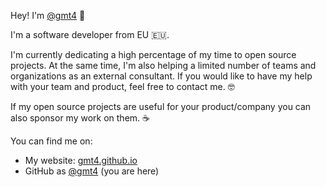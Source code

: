 

Hey! I'm [@gmt4](https://twitter.com/gmt4) 👋

I'm a software developer from EU 🇪🇺. 

I'm currently dedicating a high percentage of my time to open source projects. At the same time, I'm also helping a limited number of teams and organizations as an external consultant. If you would like to have my help with your team and product, feel free to contact me. 🤓

If my open source projects are useful for your product/company you can also sponsor my work on them. 
☕

You can find me on:

- My website: [gmt4.github.io](gmt4.github.io)
- GitHub as [@gmt4](https://twitter.com/gmt4) (you are here)

<!---
- 👋 Hi, I’m @gmt4
- 👀 I’m interested in ...
- 🌱 I’m currently learning ...
- 💞️ I’m looking to collaborate on ...
- 📫 How to reach me ...

gmt4/gmt4 is a ✨ special ✨ repository because its `README.md` (this file) appears on your GitHub profile.
You can click the Preview link to take a look at your changes.
--->
